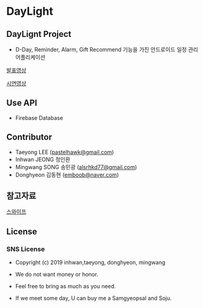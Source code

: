 # DayLight
## DayLignt Project
- D-Day, Reminder, Alarm, Gift Recommend 기능을 가진 안드로이드 일정 관리 어플리케이션

[발표영상](https://www.youtube.com/watch?v=Lff0H6KfMKQ)

[시연영상](https://www.youtube.com/watch?v=xflnIw14bL0)

## Use API
- Firebase Database


## Contributor
- Taeyong LEE (pastelhawk@gmail.com)
- Inhwan JEONG 정인환
- Mingwang SONG 송민광 (alsrhkd77@gmail.com)
- Donghyeon 김동현 (emboob@naver.com)


## 참고자료

[스와이프](https://github.com/chthai64/SwipeRevealLayout) 



## License
### SNS License
- Copyright (c) 2019 inhwan,taeyong, donghyeon, mingwang  

- We do not want money or honor.
- Feel free to bring as much as you need.
- If we meet some day, U can buy me a Samgyeopsal and Soju.



